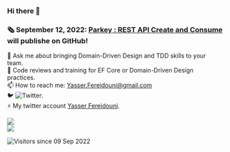 ### Hi there 👋
<!--
**yfereidouni/yfereidouni** is a ✨ _special_ ✨ repository because its `README.md` (this file) appears on your GitHub profile.
-->
### :newspaper_roll: September 12, 2022: [Parkey : REST API Create and Consume](https://github.com/yfereidouni/Parky.git) will publishe on GitHub! 
💬 Ask me about bringing Domain-Driven Design and TDD skills to your team.  
:brain: Code reviews and training for EF Core or Domain-Driven Design practices.  
📫 How to reach me: Yasser.Fereidouni@gmail.com   
🐦 ![Twitter](https://img.shields.io/twitter/follow/fereidouni?style=social).  
⚡ My twitter account [Yasser Fereidouni](https://twitter.com/fereidouni).  
<div class="row">
  <div class="center-block">
	<div>
		<img align="center" src="(https://github-readme-stats.vercel.app/api?username=yfereidouni)"
    </div>
  </div>
  <div class="center-block">
	<div>
		<img align="center" src="(https://github-readme-stats.vercel.app/api/top-langs/?username=yfereidouni&layout=compact)"
    </div>
  </div>
</div>

![Visitors since 09 Sep 2022](https://visitor-badge.glitch.me/badge?page_id=yfereidouni.yfereidouni)


